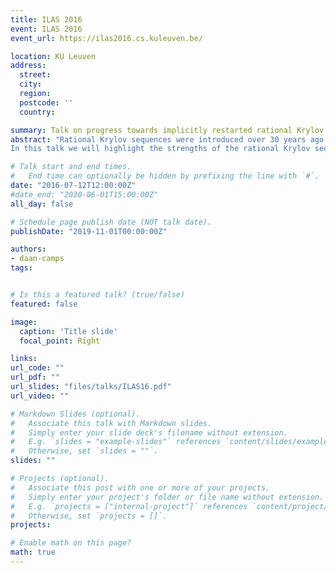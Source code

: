 ```yaml
---
title: ILAS 2016
event: ILAS 2016
event_url: https://ilas2016.cs.kuleuven.be/

location: KU Leuven
address:
  street: 
  city: 
  region: 
  postcode: ''
  country:

summary: Talk on progress towards implicitly restarted rational Krylov methods presented at ILAS 2016.
abstract: "Rational Krylov sequences were introduced over 30 years ago by Ruhe (1984) and have been an active subject of research ever since. As a result, many advances have been made in different areas such as the introduction of extended Krylov sequences by Druskin et al. (1998), the development of a technique for implicitly restarting the rational Krylov sequence by De Samblanx et al. (1997) and, more recently, the computation of rational Krylov subspaces without explicit system solves by Mach et al. (2014). On the theoretical side, Güttel (2013) demonstrated how to optimally select the poles of the rational Krylov sequence and Beckermann et al. (2010) provided a convergence analysis based on methods from potential theory. That rational Krylov sequences have matured, is best indicated by the variety of numerical linear algebra problems they have been used for. This entails the solution of the linear eigenvalue problem, of nonlinear eigenvalue problems by Van Beeumen et al. (2015), of matrix functions by Güttel (2013), of matrix equations by Druskin et al. (2011) and model order reduction by Gugercin et al. (2008).
In this talk we will highlight the strengths of the rational Krylov sequence, present the standard Arnoldi, shift-and-invert Arnoldi and extended Krylov sequences as special cases of a general rational Krylov representation and give our current findings on how all factorizations are connected. Moreover we present a compact factorization scheme of the associated recurrence matrices which could be used for efficiently running implicit restarts."

# Talk start and end times.
#   End time can optionally be hidden by prefixing the line with `#`.
date: "2016-07-12T12:00:00Z"
#date_end: "2030-06-01T15:00:00Z"
all_day: false

# Schedule page publish date (NOT talk date).
publishDate: "2019-11-01T00:00:00Z"

authors:
- daan-camps
tags:


# Is this a featured talk? (true/false)
featured: false

image:
  caption: 'Title slide'
  focal_point: Right

links:
url_code: ""
url_pdf: ""
url_slides: "files/talks/ILAS16.pdf"
url_video: ""

# Markdown Slides (optional).
#   Associate this talk with Markdown slides.
#   Simply enter your slide deck's filename without extension.
#   E.g. `slides = "example-slides"` references `content/slides/example-slides.md`.
#   Otherwise, set `slides = ""`.
slides: ""

# Projects (optional).
#   Associate this post with one or more of your projects.
#   Simply enter your project's folder or file name without extension.
#   E.g. `projects = ["internal-project"]` references `content/project/deep-learning/index.md`.
#   Otherwise, set `projects = []`.
projects:

# Enable math on this page?
math: true
---
```

